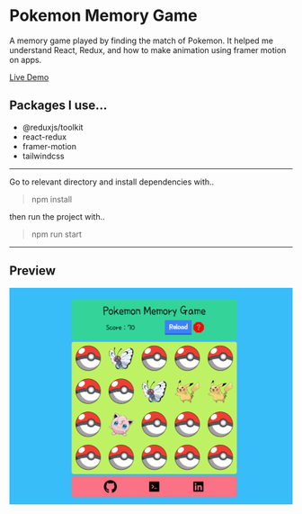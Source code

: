 # Pokemon Memory Game

A memory game played by finding the match of Pokemon. It helped me understand React, Redux, and how to make animation using framer motion on apps.

[Live Demo](https://pokemon-memory-game-cryptobcu.netlify.app/)

## Packages I use...

* @reduxjs/toolkit
* react-redux
* framer-motion
* tailwindcss

---
Go to relevant directory and install dependencies with..
> npm install

then run the project with..
> npm run start

---
## Preview 
![img](public/img/preview.png)